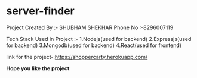 # server-finder
Project Created By :- SHUBHAM SHEKHAR
Phone No :-8296007119

Tech Stack Used in Project :-
1.Nodejs(used for backend)
2.Expressjs(used for backend)
3.Mongodb(used for backend)
4.React(used for frontend)

link for the project-:https://shoppercarty.herokuapp.com/



**Hope you like the project**